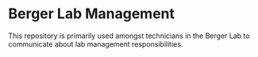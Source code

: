 # Berger Lab Management

This repository is primarily used amongst technicians in the Berger Lab to communicate about lab management responsibilities.
